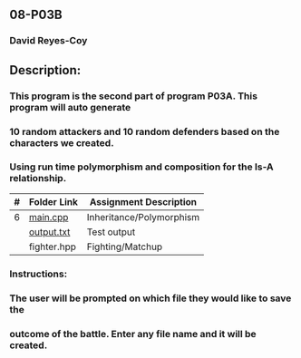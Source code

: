 ## 08-P03B
### David Reyes-Coy

## Description: 
### This program is the second part of program P03A. This program will auto generate
### 10 random attackers and 10 random defenders based on the characters we created.
### Using run time polymorphism and composition for the Is-A relationship.

|   #   | Folder Link                                                                                              | Assignment Description   |
| :---: | -------------------------------------------------------------------------------------------------------- | ------------------------ |
|   6   | [main.cpp](https://github.com/dmreyescoy03/2143-OOP-ReyesCoy/blob/main/Assignments/08-P03B/main.cpp)     | Inheritance/Polymorphism |
|       | [output.txt](https://github.com/dmreyescoy03/2143-OOP-ReyesCoy/blob/main/Assignments/08-P03B/output.txt) | Test output              |
|       | fighter.hpp                                                                                              | Fighting/Matchup         |

### Instructions:
### The user will be prompted on which file they would like to save the 
### outcome of the battle. Enter any file name and it will be created.